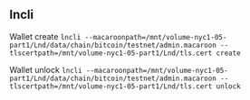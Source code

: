## lncli

Wallet create
`lncli --macaroonpath=/mnt/volume-nyc1-05-part1/Lnd/data/chain/bitcoin/testnet/admin.macaroon --tlscertpath=/mnt/volume-nyc1-05-part1/Lnd/tls.cert create`

Wallet unlock
`lncli --macaroonpath=/mnt/volume-nyc1-05-part1/Lnd/data/chain/bitcoin/testnet/admin.macaroon --tlscertpath=/mnt/volume-nyc1-05-part1/Lnd/tls.cert unlock`